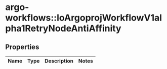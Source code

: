 # argo-workflows::IoArgoprojWorkflowV1alpha1RetryNodeAntiAffinity

## Properties
Name | Type | Description | Notes
------------ | ------------- | ------------- | -------------


